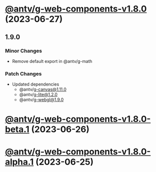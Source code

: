 # [@antv/g-web-components-v1.8.0](https://github.com/antvis/g/compare/@antv/g-web-components@1.7.49...@antv/g-web-components@1.8.0) (2023-06-27)

## 1.9.0

### Minor Changes

-   Remove default export in @antv/g-math

### Patch Changes

-   Updated dependencies
    -   @antv/g-canvas@1.11.0
    -   @antv/g-lite@1.2.0
    -   @antv/g-webgl@1.9.0

# [@antv/g-web-components-v1.8.0-beta.1](https://github.com/antvis/g/compare/@antv/g-web-components@1.7.49...@antv/g-web-components@1.8.0-beta.1) (2023-06-26)

# [@antv/g-web-components-v1.8.0-alpha.1](https://github.com/antvis/g/compare/@antv/g-web-components@1.7.49...@antv/g-web-components@1.8.0-alpha.1) (2023-06-25)
